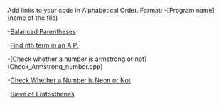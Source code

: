 Add links to your code in Alphabetical Order.
Format: 
-[Program name](name of the file)

-[Balanced Parentheses](balance_paranthesis.cpp)

-[Find nth term in an A.P.](nth_term_ap.cpp)

-[Check whether a number is armstrong or not] (Check_Armstrong_number.cpp)

-[Check Whether a Number is Neon or Not](NeonNumber.cpp)

-[Sieve of Eratosthenes](sieve_of_eratosthenes.cpp)

